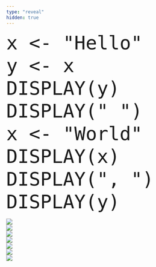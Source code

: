 ```yaml
---
type: "reveal"
hidden: true
---
```

<section>
    <pre><code style="font-size: 50px; line-height: 60px" class="language-plaintext stretch">x <- "Hello"
y <- x
DISPLAY(y)
DISPLAY(" ")
x <- "World"
DISPLAY(x)
DISPLAY(", ")
DISPLAY(y)</code></pre>
</section>
<section>
	<img class="stretch plain" src="/cc110/images/lab2/trace2_1.png">
</section>
<section>
	<img class="stretch plain" src="/cc110/images/lab2/trace2_2.png">
</section>
<section>
	<img class="stretch plain" src="/cc110/images/lab2/trace2_4.png">
</section>
<section>
	<img class="stretch plain" src="/cc110/images/lab2/trace2_5.png">
</section>
<section>
	<img class="stretch plain" src="/cc110/images/lab2/trace2_5.png">
</section>
<section>
	<img class="stretch plain" src="/cc110/images/lab2/trace2_8.png">
</section>
<section>
	<img class="stretch plain" src="/cc110/images/lab2/trace2.gif">
</section>